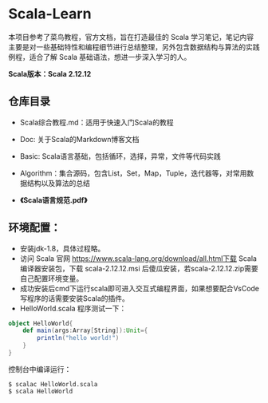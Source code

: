 # Scala-Learn 

本项目参考了菜鸟教程，官方文档，旨在打造最佳的 Scala 学习笔记，笔记内容主要是对一些基础特性和编程细节进行总结整理，另外包含数据结构与算法的实践例程，适合了解 Scala 基础语法，想进一步深入学习的人。

**Scala版本：Scala 2.12.12**

## 仓库目录

* Scala综合教程.md：适用于快速入门Scala的教程

* Doc:  关于Scala的Markdown博客文档

* Basic:  Scala语言基础，包括循环，选择，异常，文件等代码实践

* Algorithm：集合源码，包含List，Set，Map，Tuple，迭代器等，对常用数据结构以及算法的总结

* **《Scala语言规范.pdf》**

## 环境配置：

* 安装jdk-1.8，具体过程略。
* 访问 Scala 官网 https://www.scala-lang.org/download/all.html下载 Scala 编译器安装包，下载 scala-2.12.12.msi 后傻瓜安装，若scala-2.12.12.zip需要自己配置环境变量。
* 成功安装后cmd下运行scala即可进入交互式编程界面，如果想要配合VsCode写程序的话需要安装Scala的插件。
* HelloWorld.scala 程序测试一下：

```scala
object HelloWorld{
    def main(args:Array[String]):Unit={
        println("hello world!")
    }
}
```

控制台中编译运行：

```shell
$ scalac HelloWorld.scala 
$ scala HelloWorld
```

